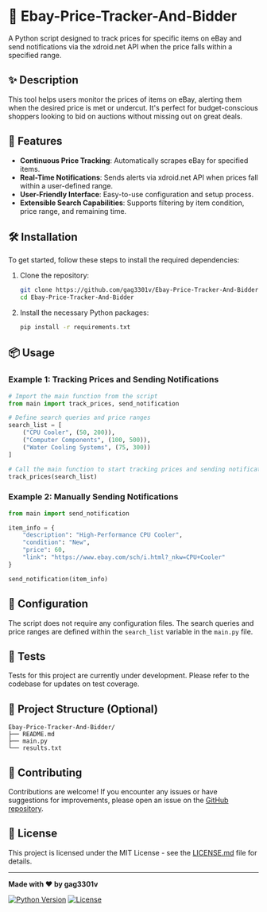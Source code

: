 # 📌 Ebay-Price-Tracker-And-Bidder

A Python script designed to track prices for specific items on eBay and send notifications via the xdroid.net API when the price falls within a specified range.

## ✨ Description

This tool helps users monitor the prices of items on eBay, alerting them when the desired price is met or undercut. It's perfect for budget-conscious shoppers looking to bid on auctions without missing out on great deals.

## 🚀 Features

- **Continuous Price Tracking**: Automatically scrapes eBay for specified items.
- **Real-Time Notifications**: Sends alerts via xdroid.net API when prices fall within a user-defined range.
- **User-Friendly Interface**: Easy-to-use configuration and setup process.
- **Extensible Search Capabilities**: Supports filtering by item condition, price range, and remaining time.

## 🛠️ Installation

To get started, follow these steps to install the required dependencies:

1. Clone the repository:
   ```bash
   git clone https://github.com/gag3301v/Ebay-Price-Tracker-And-Bidder.git
   cd Ebay-Price-Tracker-And-Bidder
   ```

2. Install the necessary Python packages:
   ```bash
   pip install -r requirements.txt
   ```

## 📦 Usage

### Example 1: Tracking Prices and Sending Notifications

```python
# Import the main function from the script
from main import track_prices, send_notification

# Define search queries and price ranges
search_list = [
    ("CPU Cooler", (50, 200)),
    ("Computer Components", (100, 500)),
    ("Water Cooling Systems", (75, 300))
]

# Call the main function to start tracking prices and sending notifications
track_prices(search_list)
```

### Example 2: Manually Sending Notifications

```python
from main import send_notification

item_info = {
    "description": "High-Performance CPU Cooler",
    "condition": "New",
    "price": 60,
    "link": "https://www.ebay.com/sch/i.html?_nkw=CPU+Cooler"
}

send_notification(item_info)
```

## 🔧 Configuration

The script does not require any configuration files. The search queries and price ranges are defined within the `search_list` variable in the `main.py` file.

## 🧪 Tests

Tests for this project are currently under development. Please refer to the codebase for updates on test coverage.

## 📁 Project Structure (Optional)

```
Ebay-Price-Tracker-And-Bidder/
├── README.md
├── main.py
└── results.txt
```

## 👥 Contributing

Contributions are welcome! If you encounter any issues or have suggestions for improvements, please open an issue on the [GitHub repository](https://github.com/gag3301v/Ebay-Price-Tracker-And-Bidder).

## 📄 License

This project is licensed under the MIT License - see the [LICENSE.md](LICENSE) file for details.

---

**Made with ❤️ by gag3301v**

[![Python Version](https://img.shields.io/badge/python-3.6%2B-blue.svg)](https://www.python.org/downloads/)
[![License](https://img.shields.io/github/license/gag3301v/Ebay-Price-Tracker-And-Bidder)](LICENSE)